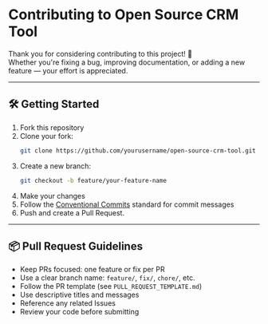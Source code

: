 # Contributing to Open Source CRM Tool

Thank you for considering contributing to this project! 🙌  
Whether you're fixing a bug, improving documentation, or adding a new feature — your effort is appreciated.

---

## 🛠️ Getting Started

1. Fork this repository
2. Clone your fork:
   ```bash
   git clone https://github.com/yourusername/open-source-crm-tool.git
   ```
3. Create a new branch:
    ```bash
    git checkout -b feature/your-feature-name
    ```
4. Make your changes
5. Follow the [Conventional Commits](https://www.conventionalcommits.org/en/v1.0.0/) standard for commit messages
6. Push and create a Pull Request.

---

## 📦 Pull Request Guidelines

- Keep PRs focused: one feature or fix per PR
- Use a clear branch name: `feature/`, `fix/`, `chore/`, etc.
- Follow the PR template (see `PULL_REQUEST_TEMPLATE.md`)
- Use descriptive titles and messages
- Reference any related Issues
- Review your code before submitting
